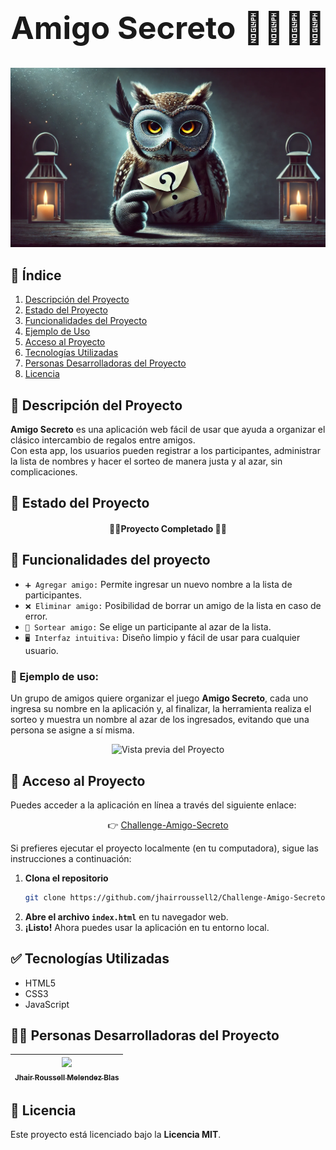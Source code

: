<h1 align="center" style="font-size: 50px;">Amigo Secreto 🎁🐱‍👤❔</h1>

<p align="center">
  <img src="./paraREADME/1.jpg" alt="Animal Secreto">
</p>

## 📌 Índice
1. [Descripción del Proyecto](#-descripción-del-proyecto)
2. [Estado del Proyecto](#-estado-del-proyecto)
3. [Funcionalidades del Proyecto](#-funcionalidades-del-proyecto)
4. [Ejemplo de Uso](#-ejemplo-de-uso)
5. [Acceso al Proyecto](#-acceso-al-proyecto)
6. [Tecnologías Utilizadas](#-tecnologías-utilizadas)
7. [Personas Desarrolladoras del Proyecto](#-personas-desarrolladoras-del-proyecto)
8. [Licencia](#-licencia)

## 📖 Descripción del Proyecto  
**Amigo Secreto** es una aplicación web fácil de usar que ayuda a organizar el clásico intercambio de regalos entre amigos.  
Con esta app, los usuarios pueden registrar a los participantes, administrar la lista de nombres y hacer el sorteo de manera justa y al azar, sin complicaciones.

## 🚀 Estado del Proyecto

<h4 align="center">
🎉🚀Proyecto Completado 🚀🎉
</h4>

## 🔨 Funcionalidades del proyecto
- `➕ Agregar amigo:` Permite ingresar un nuevo nombre a la lista de participantes.
- `❌ Eliminar amigo:` Posibilidad de borrar un amigo de la lista en caso de error.
- `🎲 Sortear amigo:` Se elige un participante al azar de la lista.
- `🖥️ Interfaz intuitiva:` Diseño limpio y fácil de usar para cualquier usuario.

### 📌 Ejemplo de uso:
 Un grupo de amigos quiere organizar el juego **Amigo Secreto**, cada uno ingresa su nombre en la aplicación y, al finalizar, la herramienta realiza el sorteo y muestra un nombre al azar de los ingresados, evitando que una persona se asigne a sí misma.

<p align="center">
  <img src="./paraREADME/./paraREADME/ejemplo.gif" alt="Vista previa del Proyecto">
</p>


## 📁 Acceso al Proyecto

Puedes acceder a la aplicación en línea a través del siguiente enlace:  
  <p align="center">
    👉 <a href="https://jhairroussell2.github.io/Challenge-Amigo-Secreto/">Challenge-Amigo-Secreto</a>
  </p>
Si prefieres ejecutar el proyecto localmente (en tu computadora), sigue las instrucciones a continuación:

1. **Clona el repositorio**
   ```sh
   git clone https://github.com/jhairroussell2/Challenge-Amigo-Secreto.git
   ```
2. **Abre el archivo `index.html`** en tu navegador web.
3. **¡Listo!** Ahora puedes usar la aplicación en tu entorno local.


## ✅ Tecnologías Utilizadas
- HTML5  
- CSS3  
- JavaScript  


## 🧑‍💻 Personas Desarrolladoras del Proyecto

| [<img src="https://avatars.githubusercontent.com/u/yourgithubid?v=4" width=115><br><sub>Jhair Roussell Melendez Blas</sub>](https://github.com/yourgithubusername) |
| :---: |


## 📜 Licencia
Este proyecto está licenciado bajo la **Licencia MIT**.

